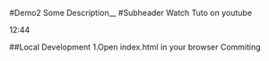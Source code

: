 #Demo2
Some Description__
#Subheader
Watch Tuto on youtube

12:44

##Local Development
1.Open index.html in your browser
Commiting